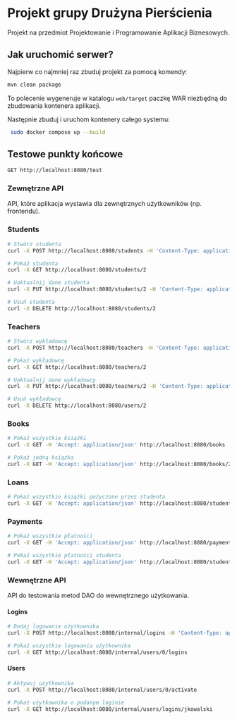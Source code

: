 # Projekt grupy Drużyna Pierścienia
Projekt na przedmiot Projektowanie i Programowanie Aplikacji Biznesowych.

## Jak uruchomić serwer?
Najpierw co najmniej raz zbuduj projekt za pomocą komendy:
```bash
mvn clean package
```
To polecenie wygeneruje w katalogu `web/target` paczkę WAR 
niezbędną do zbudowania kontenera aplikacji.

Następnie zbuduj i uruchom kontenery całego systemu:
```bash
 sudo docker compose up --build
```

## Testowe punkty końcowe
```bash
GET http://localhost:8080/test
```
### Zewnętrzne API
API, które aplikacja wystawia dla zewnętrznych użytkowników (np. frontendu).

### Students
```bash
# Stwórz studenta
curl -X POST http://localhost:8080/students -H 'Content-Type: application/json' -d '{"admin":false,"active":true,"mfaEnabled":false,"birthDate":[1999,10,10],"email":"user@uni.edu","firstName":"User","lastName":"Userowicz","login":"user","agreementNum":123,"avgScore":5.0,"titleOfGrade":"BACHELOR","currentSemester":3,"graduationDate":[2026,6,30],"enrollmentYear":[2022,10,1],"enrollSemester":2,"modeOfStudy":"FULL_TIME","scholarshipHolder":true,"specialization":"COMPUTER_GRAPHICS","studentNumber":20234,"password":"","department":{"id":0}}'

# Pokaż studenta
curl -X GET http://localhost:8080/students/2

# Uaktualnij dane studenta
curl -X PUT http://localhost:8080/students/2 -H 'Content-Type: application/json' -d '{"mfaEnabled":true,"email":"test@domain.name","admin":true}'

# Usuń studenta
curl -X DELETE http://localhost:8080/students/2
```

### Teachers
```bash
# Stwórz wykładowcę
curl -X POST http://localhost:8080/teachers -H 'Content-Type: application/json' -d '{"admin":true,"active":true,"mfaEnabled":true,"birthDate":[1986,5,1],"email":"tu@uni.edu","firstName":"Test","lastName":"Userson","login":"tuserson","degree":"PhD","employmentType":"FULL_TIME","hireDate":[2020,6,28],"officeNumber":"42","title":"Dr prof","password":"","department":{"id":0}}'

# Pokaż wykładowcę
curl -X GET http://localhost:8080/teachers/2

# Uaktualnij dane wykładowcy
curl -X PUT http://localhost:8080/teachers/2 -H 'Content-Type: application/json' -d '{"mfaEnabled":true,"email":"test@domain.name","admin":true}'

# Usuń wykładowcę
curl -X DELETE http://localhost:8080/users/2
```

### Books
```bash
# Pokaż wszystkie książki
curl -X GET -H 'Accept: application/json' http://localhost:8080/books

# Pokaż jedną książka
curl -X GET -H 'Accept: application/json' http://localhost:8080/books/202
```

### Loans
```bash
# Pokaż wszystkie książki pożyczone przez studenta
curl -X GET -H 'Accept: application/json' http://localhost:8080/students/1/loans
```
 
### Payments
```bash
# Pokaż wszystkie płatności
curl -X GET -H 'Accept: application/json' http://localhost:8080/payments

# Pokaż wszystkie płatności studenta
curl -X GET -H 'Accept: application/json' http://localhost:8080/students/1/payments
```

### Wewnętrzne API
API do testowania metod DAO do wewnętrznego użytkowania. 

#### Logins
```bash
# Dodaj logowanie użytkownika
curl -X POST http://localhost:8080/internal/logins -H 'Content-Type: application/json' -d '{"user":{"id":0},"succeeded":false}'

# Pokaż wszystkie logowania użytkownika
curl -X GET http://localhost:8080/internal/users/0/logins
```

#### Users
```bash
# Aktywuj użytkownika
curl -X POST http://localhost:8080/internal/users/0/activate

# Pokaż użytkownika o podanym loginie
curl -X GET http://localhost:8080/internal/users/logins/jkowalski
```